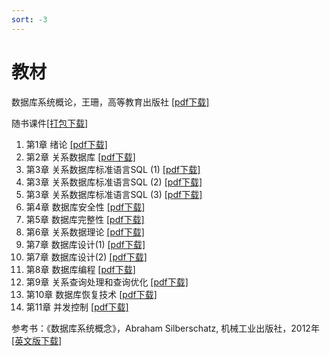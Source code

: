 ```yaml
---
sort: -3
---
```


# 教材

数据库系统概论，王珊，高等教育出版社 [[pdf下载]](../../assets/file/db_system_concepts_5th.pdf)

随书课件[[打包下载]](../../assets/files/db_slides/db_spring2021.zip)

1. 第1章 绪论 [[pdf下载]](../../assets/file/db_slides/ch_1.pdf)
1. 第2章 关系数据库 [[pdf下载]](../../assets/file/db_slides/ch_2.pdf)
1. 第3章 关系数据库标准语言SQL (1) [[pdf下载]](../../assets/file/db_slides/ch_3_1.pdf)
1. 第3章 关系数据库标准语言SQL (2) [[pdf下载]](../../assets/file/db_slides/ch_3_2.pdf)
1. 第3章 关系数据库标准语言SQL (3) [[pdf下载]](../../assets/file/db_slides/ch_3_3.pdf)
1. 第4章 数据库安全性 [[pdf下载]](../../assets/file/db_slides/ch_4.pdf)
1. 第5章 数据库完整性 [[pdf下载]](../../assets/file/db_slides/ch_5.pdf)
1. 第6章 关系数据理论 [[pdf下载]](../../assets/file/db_slides/ch_6.pdf)
1. 第7章 数据库设计(1) [[pdf下载]](../../assets/file/db_slides/ch_7_1.pdf)
1. 第7章 数据库设计(2) [[pdf下载]](../../assets/file/db_slides/ch_7_2.pdf)
1. 第8章 数据库编程 [[pdf下载]](../../assets/file/db_slides/ch_8.pdf)
1. 第9章 关系查询处理和查询优化 [[pdf下载]](../../assets/file/db_slides/ch_9.pdf)
1. 第10章 数据库恢复技术 [[pdf下载]](../../assets/file/db_slides/ch_10.pdf)
1. 第11章 并发控制 [[pdf下载]](../../assets/file/db_slides/ch_11.pdf)


参考书：《数据库系统概念》，Abraham Silberschatz, 机械工业出版社，2012年  [[英文版下载]](../../assets/file/Database_System_Concepts_6th_edition.pdf)